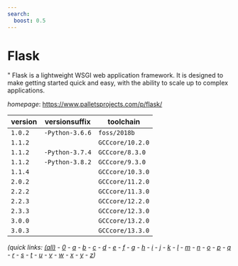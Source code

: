 ```yaml
---
search:
  boost: 0.5
---
```

# Flask

" Flask is a lightweight WSGI web application framework.  It is designed to make getting started quick and easy, with the ability to scale up to complex applications.

*homepage*: <https://www.palletsprojects.com/p/flask/>

version | versionsuffix | toolchain
--------|---------------|----------
``1.0.2`` | ``-Python-3.6.6`` | ``foss/2018b``
``1.1.2`` |  | ``GCCcore/10.2.0``
``1.1.2`` | ``-Python-3.7.4`` | ``GCCcore/8.3.0``
``1.1.2`` | ``-Python-3.8.2`` | ``GCCcore/9.3.0``
``1.1.4`` |  | ``GCCcore/10.3.0``
``2.0.2`` |  | ``GCCcore/11.2.0``
``2.2.2`` |  | ``GCCcore/11.3.0``
``2.2.3`` |  | ``GCCcore/12.2.0``
``2.3.3`` |  | ``GCCcore/12.3.0``
``3.0.0`` |  | ``GCCcore/13.2.0``
``3.0.3`` |  | ``GCCcore/13.3.0``


*(quick links: [(all)](../index.md) - [0](../0/index.md) - [a](../a/index.md) - [b](../b/index.md) - [c](../c/index.md) - [d](../d/index.md) - [e](../e/index.md) - [f](../f/index.md) - [g](../g/index.md) - [h](../h/index.md) - [i](../i/index.md) - [j](../j/index.md) - [k](../k/index.md) - [l](../l/index.md) - [m](../m/index.md) - [n](../n/index.md) - [o](../o/index.md) - [p](../p/index.md) - [q](../q/index.md) - [r](../r/index.md) - [s](../s/index.md) - [t](../t/index.md) - [u](../u/index.md) - [v](../v/index.md) - [w](../w/index.md) - [x](../x/index.md) - [y](../y/index.md) - [z](../z/index.md))*

